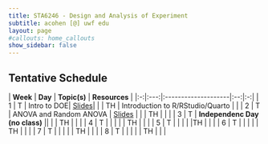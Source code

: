 ```yaml
---
title: STA6246 - Design and Analysis of Experiment
subtitle: acohen [@] uwf edu
layout: page
#callouts: home_callouts
show_sidebar: false
---
```



## Tentative Schedule

| **Week** | **Day** | **Topic(s)** | **Resources** |
|:-:|:---:|:--------------------|:--:|:-:|
| 1    | T     | Intro to DOE| [Slides](https://uwfteaching.github.io/STA6246/STA6246_DOE.pdf#page=1)|
|      | TH    | Introduction to R/RStudio/Quarto | |
| 2    | T     | ANOVA and Random ANOVA | [Slides](https://uwfteaching.github.io/STA6246/STA6246_DOE.pdf#page=33) |
|      | TH    | | |
| 3    | T     | **Independenc Day (no class)** || 
|      | TH    |   | | 
| 4    | T     |  |  |
|      | TH    |  | |
| 5    | T     |  | | 
|      |TH     |  |  | 
| 6    | T     |  | |
|      | TH    |   |  | 
| 7    | T     |  | |
|      | TH    |  | |
| 8    | T     | |   |
|      | TH    |  |  |
